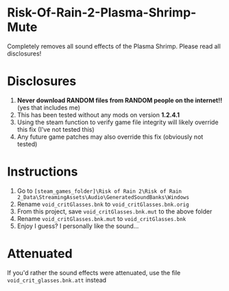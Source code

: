 # Risk-Of-Rain-2-Plasma-Shrimp-Mute

Completely removes all sound effects of the Plasma Shrimp. Please read all disclosures!


# Disclosures

1. **Never download RANDOM files from RANDOM people on the internet!!** (yes that includes me)
2. This has been tested without any mods on version **1.2.4.1**
3. Using the steam function to verify game file integrity will likely override this fix (I've not tested this)
4. Any future game patches may also override this fix (obviously not tested)


# Instructions

1. Go to `[steam_games_folder]\Risk of Rain 2\Risk of Rain 2_Data\StreamingAssets\Audio\GeneratedSoundBanks\Windows`
2. Rename `void_critGlasses.bnk` to `void_critGlasses.bnk.orig`
3. From this project, save `void_critGlasses.bnk.mut` to the above folder
4. Rename `void_critGlasses.bnk.mut` to `void_critGlasses.bnk`
5. Enjoy I guess? I personally like the sound...


# Attenuated

If you'd rather the sound effects were attenuated, use the file `void_crit_glasses.bnk.att` instead